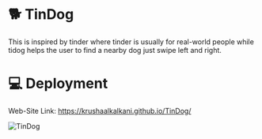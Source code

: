 # 🐕 TinDog 
This is inspired by tinder where tinder is usually for real-world people while tidog helps the user to find a nearby dog just swipe left and right.

# 💻 Deployment
Web-Site Link: https://krushaalkalkani.github.io/TinDog/


![TinDog](https://user-images.githubusercontent.com/98822297/205552370-53144c0b-0a3d-4c39-98c4-0a59895713f8.png)
